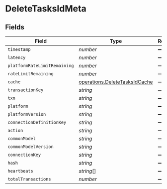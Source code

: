 # DeleteTasksIdMeta


## Fields

| Field                                                                          | Type                                                                           | Required                                                                       | Description                                                                    |
| ------------------------------------------------------------------------------ | ------------------------------------------------------------------------------ | ------------------------------------------------------------------------------ | ------------------------------------------------------------------------------ |
| `timestamp`                                                                    | *number*                                                                       | :heavy_minus_sign:                                                             | N/A                                                                            |
| `latency`                                                                      | *number*                                                                       | :heavy_minus_sign:                                                             | N/A                                                                            |
| `platformRateLimitRemaining`                                                   | *number*                                                                       | :heavy_minus_sign:                                                             | N/A                                                                            |
| `rateLimitRemaining`                                                           | *number*                                                                       | :heavy_minus_sign:                                                             | N/A                                                                            |
| `cache`                                                                        | [operations.DeleteTasksIdCache](../../models/operations/deletetasksidcache.md) | :heavy_minus_sign:                                                             | N/A                                                                            |
| `transactionKey`                                                               | *string*                                                                       | :heavy_minus_sign:                                                             | N/A                                                                            |
| `txn`                                                                          | *string*                                                                       | :heavy_minus_sign:                                                             | N/A                                                                            |
| `platform`                                                                     | *string*                                                                       | :heavy_minus_sign:                                                             | N/A                                                                            |
| `platformVersion`                                                              | *string*                                                                       | :heavy_minus_sign:                                                             | N/A                                                                            |
| `connectionDefinitionKey`                                                      | *string*                                                                       | :heavy_minus_sign:                                                             | N/A                                                                            |
| `action`                                                                       | *string*                                                                       | :heavy_minus_sign:                                                             | N/A                                                                            |
| `commonModel`                                                                  | *string*                                                                       | :heavy_minus_sign:                                                             | N/A                                                                            |
| `commonModelVersion`                                                           | *string*                                                                       | :heavy_minus_sign:                                                             | N/A                                                                            |
| `connectionKey`                                                                | *string*                                                                       | :heavy_minus_sign:                                                             | N/A                                                                            |
| `hash`                                                                         | *string*                                                                       | :heavy_minus_sign:                                                             | N/A                                                                            |
| `heartbeats`                                                                   | *string*[]                                                                     | :heavy_minus_sign:                                                             | N/A                                                                            |
| `totalTransactions`                                                            | *number*                                                                       | :heavy_minus_sign:                                                             | N/A                                                                            |